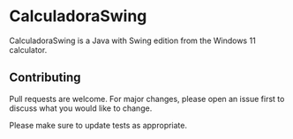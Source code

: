 # CalculadoraSwing

CalculadoraSwing is a Java with Swing edition from the Windows 11 calculator.

## Contributing

Pull requests are welcome. For major changes, please open an issue first
to discuss what you would like to change.

Please make sure to update tests as appropriate.
